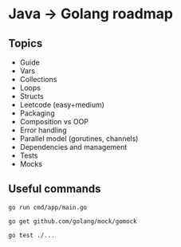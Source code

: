 # Java -> Golang roadmap

## Topics

- Guide
- Vars
- Collections
- Loops
- Structs
- Leetcode (easy+medium)
- Packaging
- Composition vs OOP
- Error handling
- Parallel model (gorutines, channels)
- Dependencies and management
- Tests
- Mocks

## Useful commands

```shell
go run cmd/app/main.go
```

```shell
go get github.com/golang/mock/gomock
```

```shell
go test ./...
```